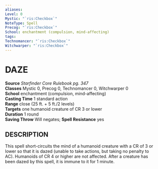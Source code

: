 ```yaml
---
aliases: 
Level: 0
Mystic: "`ris:Checkbox`"
NoteType: Spell
Precog: "`ris:Checkbox`"
School: enchantment (compulsion, mind-affecting)  
tags: 
Technomancer: "`ris:Checkbox`"
Witchwarper: "`ris:Checkbox`"
---
```

# DAZE

**Source** _Starfinder Core Rulebook pg. 347_  
**Classes** Mystic 0, Precog 0, Technomancer 0, Witchwarper 0  
**School** enchantment (compulsion, mind-affecting)  
**Casting Time** 1 standard action  
**Range** close (25 ft. + 5 ft./2 levels)  
**Targets** one humanoid creature of CR 3 or lower  
**Duration** 1 round  
**Saving Throw** Will negates; **Spell Resistance** yes

## DESCRIPTION

This spell short-circuits the mind of a humanoid creature with a CR of 3 or lower so that it is dazed (unable to take actions, but taking no penalty to AC). Humanoids of CR 4 or higher are not affected. After a creature has been dazed by this spell, it is immune to it for 1 minute.